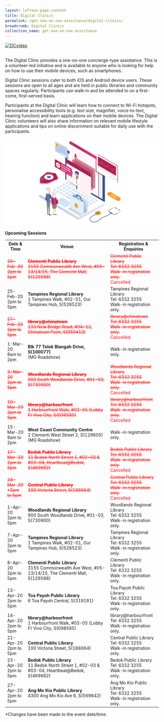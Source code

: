 ```yaml
---
layout: leftnav-page-content
title: Digital Clinics
permalink: /get-one-on-one-assistance/digital-clinics/
breadcrumb: Digital Clinics
collection_name: get-one-on-one-assistance
---
```


[![DCvideo](https://img.youtube.com/vi/2p2-mMrdo6s/maxresdefault.jpg)](https://www.youtube.com/watch?v=2p2-mMrdo6s?autoplay=1)

<br>The Digital Clinic provides a one-on-one concierge-type assistance. This is a volunteer-led initiative and is available to anyone who is looking for help on how to use their mobile devices, such as smartphones. 

Digital Clinic sessions cater to both iOS and Android device users. These sessions are open to all ages and are held in public libraries and community spaces regularly. Participants can walk-in and be attended to on a first-come, first-served basis. 

Participants at the Digital Clinic will learn how to connect to Wi-Fi hotspots, personalise accessibility tools (e.g. text size, magnifier, voice-to-text, hearing function) and learn applications on their mobile devices. The Digital Clinic volunteers will also share information on relevant mobile lifestyle applications and tips on online discernment suitable for daily use with the participants.<br>

![graphic](/images/home-page/digital-clinics-graphic.png) <br>

**Upcoming Sessions**
<br>

<table>
  <tr><th><b>Date & Time</b></th>
  <th><b>Venue</b></th>
  <th><b>Registration & Enquiries</b></th></tr>
<tr>  
  <td><span style="color:red;"><s>20-Feb-20<br>2pm to 5pm</s></span></td>
  <td><span style="color:red;"><s><b>Clementi Public Library</b><br>3155 Commonwealth Ave West, #05-13/14/15, The Clementi Mall, S(129588)</s></span></td>
  <td><span style="color:red;"><s>Clementi Public Library<br>Tel: 6332 3255 <br>Walk-in registration only.</s> <br>Cancelled</span></td>
  </tr>
<tr>  
  <td>25-Feb-20<br>2pm to 5pm</td>
  <td><b>Tampines Regional Library</b><br>1 Tampines Walk, #02-01, Our Tampines Hub, S(528523)</td>
  <td>Tampines Regional Library<br>Tel: 6332 3255 <br>Walk-in registration only.</td>
  </tr>
<tr>  
  <td><span style="color:red;"><s>27-Feb-20<br>2pm to 5pm</s></span></td>
  <td><span style="color:red;"><s><b>library@chinatown</b><br>133 New Bridge Road, #04-12, Chinatown Point, S(059413)</s></span></td>
  <td><span style="color:red;"><s>library@chinatown<br>Tel: 6332 3255 <br>Walk-in registration only.</s> <br>Cancelled</span></td>
  </tr>
<tr>  
  <td>1-Mar-20<br>8am to 2pm</td>
  <td><b>Blk 77 Telok Blangah Drive, S(100077)</b><br>(MG Roadshow)</td>
  <td>Walk-in registration only.</td>
  </tr>
<tr>  
  <td><span style="color:red;"><s>3-Mar-20<br>2pm to 5pm</s></span></td>
  <td><span style="color:red;"><s><b>Woodlands Regional Library</b><br>900 South Woodlands Drive, #01-03, S(730900)</s></span></td>
  <td><span style="color:red;"><s>Woodlands Regional Library<br>Tel: 6332 3255 <br>Walk-in registration only.</s> <br>Cancelled</span></td>
  </tr>
<tr>  
  <td><span style="color:red;"><s>10-Mar-20<br>2pm to 5pm</s></span></td>
  <td><span style="color:red;"><s><b>library@harbourfront</b><br>1 Harbourfront Walk, #03-05 (Lobby F) Vivo City, S(098585)</s></span></td>
  <td><span style="color:red;"><s>library@harbourfront<br>Tel: 6332 3255 <br>Walk-in registration only.</s> <br>Cancelled</span></td>
  </tr>
<tr>  
  <td>15-Mar-20<br>9am to 2pm</td>
  <td><b>West Coast Community Centre</b><br>2 Clementi West Street 2, S(129605)<br>(MG Roadshow)</td>
  <td>Walk-in registration only.</td>
  </tr>
<tr>  
  <td><span style="color:red;"><s>17-Mar-20<br>2pm to 5pm</s></span></td>
  <td><span style="color:red;"><s><b>Bedok Public Library</b><br>11 Bedok North Street 1, #02-03 & #03-04, Heartbeat@Bedok, S(469662)</s></span></td>
  <td><span style="color:red;"><s>Bedok Public Library<br>Tel: 6332 3255 <br>Walk-in registration only.</s> <br>Cancelled</span></td>
  </tr>
<tr>  
  <td><span style="color:red;"><s>24-Mar-20<br>*3pm to 5pm</s></span></td>
  <td><span style="color:red;"><s><b>Central Public Library</b><br>100 Victoria Street, S(188064)</s></span></td>
  <td><span style="color:red;"><s>Central Public Library<br>Tel: 6332 3255 <br>Walk-in registration only.</s> <br>Cancelled</span></td>
  </tr>
<tr>  
  <td>1-Apr-20<br>2pm to 5pm</td>
  <td><b>Woodlands Regional Library</b><br>900 South Woodlands Drive, #01-03, S(730900)</td>
  <td>Woodlands Regional Library<br>Tel: 6332 3255 <br>Walk-in registration only.</td>
  </tr>
<tr>  
  <td>7-Apr-20<br>2pm to 5pm</td>
  <td><b>Tampines Regional Library</b><br>1 Tampines Walk, #02-01, Our Tampines Hub, S(528523)</td>
  <td>Tampines Regional Library<br>Tel: 6332 3255 <br>Walk-in registration only.</td>
  </tr>
<tr>  
  <td>8-Apr-20<br>2pm to 5pm</td>
  <td><b>Clementi Public Library</b><br>3155 Commonwealth Ave West, #05-13/14/15, The Clementi Mall, S(129588)</td>
  <td>Clementi Public Library<br>Tel: 6332 3255 <br>Walk-in registration only.</td>
  </tr>
<tr>  
  <td>13-Apr-20<br>2pm to 5pm</td>
  <td><b>Toa Payoh Public Library</b><br>6 Toa Payoh Central, S(319191)</td>
  <td>Toa Payoh Public Library<br>Tel: 6332 3255 <br>Walk-in registration only.</td>
  </tr>
<tr>  
  <td>14-Apr-20<br>2pm to 5pm</td>
  <td><b>library@harbourfront</b><br>1 Harbourfront Walk, #03-05 (Lobby F) Vivo City, S(098585)</td>
  <td>library@harbourfront<br>Tel: 6332 3255 <br>Walk-in registration only.</td>
  </tr>
<tr>  
  <td>21-Apr-20<br>2pm to 5pm</td>
  <td><b>Central Public Library</b><br>100 Victoria Street, S(188064)</td>
  <td>Central Public Library<br>Tel: 6332 3255 <br>Walk-in registration only.</td>
  </tr>
<tr>  
  <td>23-Apr-20<br>2pm to 5pm</td>
  <td><b>Bedok Public Library</b><br>11 Bedok North Street 1, #02-03 & #03-04, Heartbeat@Bedok, S(469662)</td>
  <td>Bedok Public Library<br>Tel: 6332 3255 <br>Walk-in registration only.</td>
  </tr>
  <tr>  
<td>27-Apr-20<br>2pm to 5pm</td>
  <td><b>Ang Mo Kio Public Library</b><br>4300 Ang Mo Kio Ave 6, S(569842)</td>
  <td>Ang Mo Kio Public Library<br>Tel: 6332 3255 <br>Walk-in registration only.</td>
  </tr>
</table>


*Changes have been made to the event date/time.






